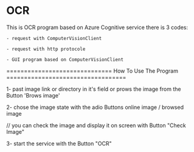 # OCR
This is OCR program based on Azure Cognitive service 
there is 3 codes:

    - request with ComputerVisionClient 
    
    - request with http protocole
    
    - GUI program based on ComputerVisionClient 

============================== How To Use The Program ==================================

1- past image link or directory in it's field or prows the image from the Button 'Brows image'

2- chose the image state with the adio Buttons  online image / browsed image

 // you can check the image and display it on screen with Button "Check Image"
 
 3- start the service with the Button "OCR"

